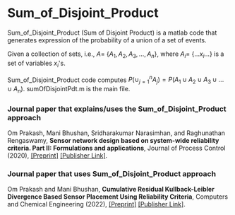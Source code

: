 # Sum_of_Disjoint_Product
Sum_of_Disjoint_Product (Sum of Disjoint Product) is a matlab code that generates expression of the probability of a union of a set of events.

Given a collection of sets, i.e., $A =$ {$A_1, A_2, A_3, ..., A_n$}, where $A_i =$ {$... x_i ...$} is a set of variables $x_i$'s.

Sum_of_Disjoint_Product code computes $P(\cup_{j=1}^{n} A_j) = P(A_1 \cup A_2 \cup A_3 \cup ... \cup A_n)$. sumOfDisjointPdt.m is the main file.


### Journal paper that explains/uses the Sum_of_Disjoint_Product approach
Om Prakash, Mani Bhushan, Sridharakumar Narasimhan, and Raghunathan Rengaswamy, **Sensor network design based on system-wide reliability criteria. Part II: Formulations and applications**, Journal of Process Control (2020), [[Preprint]](https://drive.google.com/file/d/1PqAY6-jARnmjGMOLtWvN_7wooC0dCsOp/view?usp=sharing) [[Publisher Link]](https://doi.org/10.1016/j.jprocont.2020.07.004).


### Journal paper that uses Sum_of_Disjoint_Product approach
Om Prakash and Mani Bhushan, **Cumulative Residual Kullback-Leibler Divergence Based Sensor Placement Using Reliability Criteria**, Computers and Chemical Engineering (2022), [[Preprint]](https://drive.google.com/file/d/1iHvLlWWVrciz0N6byXe2-KmMUldbvSA4/view?usp=sharing) [[Publisher Link]]().
